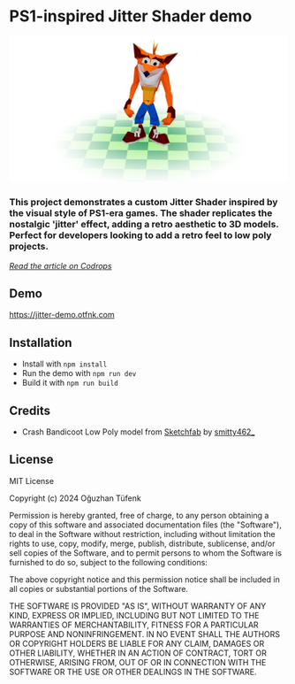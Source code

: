 # PS1-inspired Jitter Shader demo

![Jitter Shader Demo image](public/thumbnail.png)

### This project demonstrates a custom Jitter Shader inspired by the visual style of PS1-era games. The shader replicates the nostalgic 'jitter' effect, adding a retro aesthetic to 3D models. Perfect for developers looking to add a retro feel to low poly projects.

[_Read the article on Codrops_](https://tympanus.net/codrops/2024/09/03/how-to-create-a-ps1-inspired-jitter-shader-with-react-three-fiber/)

## Demo

https://jitter-demo.otfnk.com

## Installation

- Install with `npm install`
- Run the demo with `npm run dev`
- Build it with `npm run build`

## Credits

- Crash Bandicoot Low Poly model from [Sketchfab](https://sketchfab.com/3d-models/crash-bandicoot-1b03d855ede0483f8fa98ce0fdf7f62b) by [smitty462\_](https://sketchfab.com/smitty462_)

## License

MIT License

Copyright (c) 2024 Oğuzhan Tüfenk

Permission is hereby granted, free of charge, to any person obtaining a copy of this software and associated documentation files (the "Software"), to deal in the Software without restriction, including without limitation the rights to use, copy, modify, merge, publish, distribute, sublicense, and/or sell copies of the Software, and to permit persons to whom the Software is furnished to do so, subject to the following conditions:

The above copyright notice and this permission notice shall be included in all copies or substantial portions of the Software.

THE SOFTWARE IS PROVIDED "AS IS", WITHOUT WARRANTY OF ANY KIND, EXPRESS OR IMPLIED, INCLUDING BUT NOT LIMITED TO THE WARRANTIES OF MERCHANTABILITY, FITNESS FOR A PARTICULAR PURPOSE AND NONINFRINGEMENT. IN NO EVENT SHALL THE AUTHORS OR COPYRIGHT HOLDERS BE LIABLE FOR ANY CLAIM, DAMAGES OR OTHER LIABILITY, WHETHER IN AN ACTION OF CONTRACT, TORT OR OTHERWISE, ARISING FROM, OUT OF OR IN CONNECTION WITH THE SOFTWARE OR THE USE OR OTHER DEALINGS IN THE SOFTWARE.
